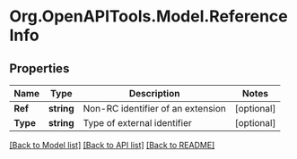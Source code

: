 
# Org.OpenAPITools.Model.ReferenceInfo

## Properties

Name | Type | Description | Notes
------------ | ------------- | ------------- | -------------
**Ref** | **string** | Non-RC identifier of an extension | [optional] 
**Type** | **string** | Type of external identifier | [optional] 

[[Back to Model list]](../README.md#documentation-for-models)
[[Back to API list]](../README.md#documentation-for-api-endpoints)
[[Back to README]](../README.md)

